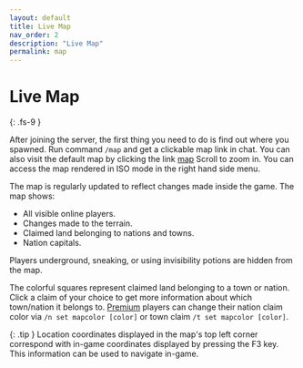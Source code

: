 ```yaml
---
layout: default
title: Live Map
nav_order: 2
description: "Live Map"
permalink: map
---
```


# Live Map
{: .fs-9 }

After joining the server, the first thing you need to do is find out where you spawned. Run command `/map` and get a clickable map link in chat. You can also visit the default map by clicking the link <a TARGET="_BLANK" href="https://shorturl.at/xFJSV">map</a> Scroll to zoom in. You can access the map rendered in ISO mode in the right hand side menu.

The map is regularly updated to reflect changes made inside the game. The map shows:

- All visible online players.
- Changes made to the terrain.
- Claimed land belonging to nations and towns.
- Nation capitals.

Players underground, sneaking, or using invisibility potions are hidden from the map.

The colorful squares represent claimed land belonging to a town or nation. Click a claim of your choice to get more information about which town/nation it belongs to. [Premium] players can change their nation claim color via `/n set mapcolor [color]` or town claim `/t set mapcolor [color]`.

{: .tip }
Location coordinates displayed in the map's top left corner correspond with in-game coordinates displayed by pressing the F3 key. This information can be used to navigate in-game.

[Premium]: /premium